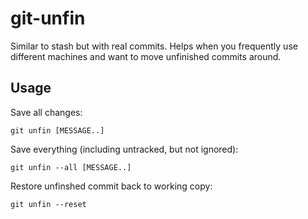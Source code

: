 # git-unfin

Similar to stash but with real commits. Helps when you frequently use different machines and want to move unfinished commits around.

## Usage

Save all changes:

    git unfin [MESSAGE..]

Save everything (including untracked, but not ignored):

    git unfin --all [MESSAGE..]

Restore unfinshed commit back to working copy:

    git unfin --reset
